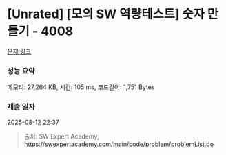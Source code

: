 # [Unrated] [모의 SW 역량테스트] 숫자 만들기 - 4008 

[문제 링크](https://swexpertacademy.com/main/code/problem/problemDetail.do?contestProbId=AWIeRZV6kBUDFAVH) 

### 성능 요약

메모리: 27,264 KB, 시간: 105 ms, 코드길이: 1,751 Bytes

### 제출 일자

2025-08-12 22:37



> 출처: SW Expert Academy, https://swexpertacademy.com/main/code/problem/problemList.do